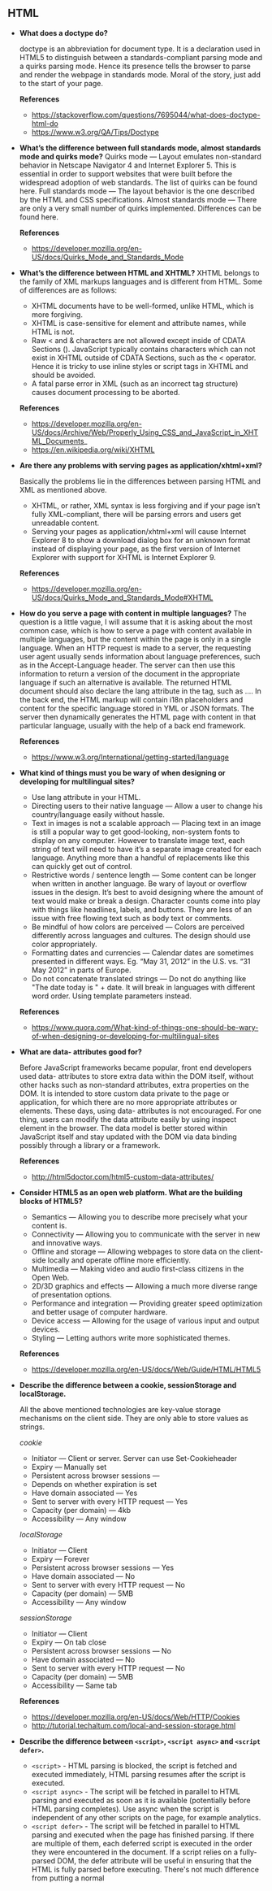 ## HTML

* **What does a doctype do?**

  doctype is an abbreviation for document type. It is a declaration used in HTML5 to distinguish between a standards-compliant parsing mode and a quirks parsing mode. Hence its presence tells the browser to parse and render the webpage in standards mode.
  Moral of the story, just add <!DOCTYPE html> to the start of your page.

  **References**
  * https://stackoverflow.com/questions/7695044/what-does-doctype-html-do
  * https://www.w3.org/QA/Tips/Doctype
  
* **What’s the difference between full standards mode, almost standards mode and quirks mode?**
  Quirks mode — Layout emulates non-standard behavior in Netscape Navigator 4 and Internet Explorer 5. This is essential in order to support websites that were built before the widespread adoption of web standards. The list of quirks can be found here.
  Full standards mode — The layout behavior is the one described by the HTML and CSS specifications.
  Almost standards mode — There are only a very small number of quirks implemented. Differences can be found here.
  
  **References**
  * https://developer.mozilla.org/en-US/docs/Quirks_Mode_and_Standards_Mode
  
* **What’s the difference between HTML and XHTML?**
  XHTML belongs to the family of XML markups languages and is different from HTML. Some of differences are as follows:
  
  * XHTML documents have to be well-formed, unlike HTML, which is more forgiving.
  * XHTML is case-sensitive for element and attribute names, while HTML is not.
  * Raw < and & characters are not allowed except inside of CDATA Sections (<![CDATA[ ... ]]>). JavaScript typically contains characters which can not exist in XHTML outside of CDATA Sections, such as the < operator. Hence it is tricky to use inline styles or script tags in XHTML and should be avoided.
  * A fatal parse error in XML (such as an incorrect tag structure) causes document processing to be aborted.
  
  **References**
  * https://developer.mozilla.org/en-US/docs/Archive/Web/Properly_Using_CSS_and_JavaScript_in_XHTML_Documents_
  * https://en.wikipedia.org/wiki/XHTML
  
* **Are there any problems with serving pages as application/xhtml+xml?**

  Basically the problems lie in the differences between parsing HTML and XML as mentioned above.
  
  * XHTML, or rather, XML syntax is less forgiving and if your page isn’t fully XML-compliant, there will be parsing errors and users get unreadable content.
  * Serving your pages as application/xhtml+xml will cause Internet Explorer 8 to show a download dialog box for an unknown format instead of displaying your page, as the first version of Internet Explorer with support for XHTML is Internet Explorer 9.
  
  **References**
  * https://developer.mozilla.org/en-US/docs/Quirks_Mode_and_Standards_Mode#XHTML
  
* **How do you serve a page with content in multiple languages?**
  The question is a little vague, I will assume that it is asking about the most common case, which is how to serve a page with content available in multiple languages, but the content within the page is only in a single language.
  When an HTTP request is made to a server, the requesting user agent usually sends information about language preferences, such as in the Accept-Language header. The server can then use this information to return a version of the document in the appropriate language if such an alternative is available. The returned HTML document should also declare the lang attribute in the <html> tag, such as <html lang="en">...</html>.
  In the back end, the HTML markup will contain i18n placeholders and content for the specific language stored in YML or JSON formats. The server then dynamically generates the HTML page with content in that particular language, usually with the help of a back end framework.
  
  **References**
  * https://www.w3.org/International/getting-started/language
  
* **What kind of things must you be wary of when designing or developing for multilingual sites?**

  * Use lang attribute in your HTML.
  * Directing users to their native language — Allow a user to change his country/language easily without hassle.
  * Text in images is not a scalable approach — Placing text in an image is still a popular way to get good-looking, non-system fonts to display on any computer. However to translate image text, each string of text will need to have it’s a separate image created for each language. Anything more than a handful of replacements like this can quickly get out of control.
  * Restrictive words / sentence length — Some content can be longer when written in another language. Be wary of layout or overflow issues in the design. It’s best to avoid designing where the amount of text would make or break a design. Character counts come into play with things like headlines, labels, and buttons. They are less of an issue with free flowing text such as body text or comments.
  * Be mindful of how colors are perceived — Colors are perceived differently across languages and cultures. The design should use color appropriately.
  * Formatting dates and currencies — Calendar dates are sometimes presented in different ways. Eg. “May 31, 2012” in the U.S. vs. “31 May 2012” in parts of Europe.
  * Do not concatenate translated strings — Do not do anything like "The date today is " + date. It will break in languages with different word order. Using template parameters instead.
  
  **References**
  * https://www.quora.com/What-kind-of-things-one-should-be-wary-of-when-designing-or-developing-for-multilingual-sites
  
* **What are data- attributes good for?**

  Before JavaScript frameworks became popular, front end developers used data- attributes to store extra data within the DOM itself, without other hacks such as non-standard attributes, extra properties on the DOM. It is intended to store custom data private to the page or application, for which there are no more appropriate attributes or elements.
  These days, using data- attributes is not encouraged. For one thing, users can modify the data attribute easily by using inspect element in the browser. The data model is better stored within JavaScript itself and stay updated with the DOM via data binding possibly through a library or a framework.
  
  **References**
  * http://html5doctor.com/html5-custom-data-attributes/
  
* **Consider HTML5 as an open web platform. What are the building blocks of HTML5?**

  * Semantics — Allowing you to describe more precisely what your content is.
  * Connectivity — Allowing you to communicate with the server in new and innovative ways.
  * Offline and storage — Allowing webpages to store data on the client-side locally and operate offline more efficiently.
  * Multimedia — Making video and audio first-class citizens in the Open Web.
  * 2D/3D graphics and effects — Allowing a much more diverse range of presentation options.
  * Performance and integration — Providing greater speed optimization and better usage of computer hardware.
  * Device access — Allowing for the usage of various input and output devices.
  * Styling — Letting authors write more sophisticated themes.
  
  **References**
  * https://developer.mozilla.org/en-US/docs/Web/Guide/HTML/HTML5
  
* **Describe the difference between a cookie, sessionStorage and localStorage.**

  All the above mentioned technologies are key-value storage mechanisms on the client side. They are only able to store values as strings.
  
  *cookie*
  * Initiator — Client or server. Server can use Set-Cookieheader
  * Expiry — Manually set
  * Persistent across browser sessions — 
  * Depends on whether expiration is set
  * Have domain associated — Yes
  * Sent to server with every HTTP request — Yes
  * Capacity (per domain) — 4kb
  * Accessibility — Any window
  
  *localStorage*
  * Initiator — Client
  * Expiry — Forever
  * Persistent across browser sessions — Yes
  * Have domain associated — No
  * Sent to server with every HTTP request — No
  * Capacity (per domain) — 5MB
  * Accessibility — Any window
  
  *sessionStorage*
  * Initiator — Client
  * Expiry — On tab close
  * Persistent across browser sessions — No
  * Have domain associated — No
  * Sent to server with every HTTP request — No
  * Capacity (per domain) — 5MB
  * Accessibility — Same tab
  
  
  **References**
  * https://developer.mozilla.org/en-US/docs/Web/HTTP/Cookies
  * http://tutorial.techaltum.com/local-and-session-storage.html


* **Describe the difference between `<script>`, `<script async>` and `<script defer>`.**
  * `<script>` - HTML parsing is blocked, the script is fetched and executed immediately, HTML parsing resumes after the script is executed.
  * `<script async>` - The script will be fetched in parallel to HTML parsing and executed as soon as it is available (potentially before HTML parsing completes). Use async when the script is independent of any other scripts on the page, for example analytics.
  * `<script defer>` - The script will be fetched in parallel to HTML parsing and executed when the page has finished parsing. If there are multiple of them, each deferred script is executed in the order they were encoun­tered in the document. If a script relies on a fully-parsed DOM, the defer attribute will be useful in ensuring that the HTML is fully parsed before executing. There's not much difference from putting a normal <script> at the end of <body>. A deferred script must not contain document.write.
  
  **References**
  * http://www.growingwiththeweb.com/2014/02/async-vs-defer-attributes.html
  * https://stackoverflow.com/questions/10808109/script-tag-async-defer
  * https://bitsofco.de/async-vs-defer/
  Note: The async and defer attrib­utes are ignored for scripts that have no src attribute.
  
* **Why is it generally a good idea to position CSS `<link>`s between `<head></head>` and JS `<script>`s just before `</body>`? Do you know any exceptions?**
  
    Placing `<link>`s in the `<head>`— Putting `<link>`s in the head is part of the specification. Besides that, placing at the top allows the page to render progressively which improves user experience. The problem with putting stylesheets near the bottom of the document is that it prohibits progressive rendering in many browsers, including Internet Explorer. Some browsers block rendering to avoid having to repaint elements of the page if their styles change. The user is stuck viewing a blank white page. It prevents the flash of unstyled contents.
  
   Placing `<scripts>`s just before `</body>` — `<script>`s block HTML parsing while they are being downloaded and executed. Downloading the scripts at the bottom will allow the HTML to be parsed and displayed to the user first.

   An exception for positioning of <script>s at the bottom is when your script contains document.write(), but these days it's not a good practice to use document.write(). Also, placing <script>s at the bottom means that the browser cannot start downloading the scripts until the entire document is parsed. One possible workaround is to put `<script>`in the `<head>` and use the defer attribute.
  
    **References**
    * https://developer.yahoo.com/performance/rules.html#css_top
   
* **What is progressive rendering?**

  Progressive rendering is the name given to techniques used to improve performance of a webpage (in particular, improve perceived load time) to render content for display as quickly as possible.
  
  It used to be much more prevalent in the days before broadband internet but it is still useful in modern development as mobile data connections are becoming increasingly popular (and unreliable)!
  
  Examples of such techniques:
  
  * Lazy loading of images — Images on the page are not loaded all at once. JavaScript will be used to load an image when the user scrolls into the part of the page that displays the image.
  * Prioritizing visible content (or above-the-fold rendering) — Include only the minimum CSS/content/scripts necessary for the amount of page that would be rendered in the users browser first to display as quickly as possible, you can then use deferred scripts or listen for the DOMContentLoaded/load event to load in other resources and content.
  * Async HTML fragments — Flushing parts of the HTML to the browser as the page is constructed on the back end. More details on the technique can be found here.
  
  **References**
  * https://stackoverflow.com/questions/33651166/what-is-progressive-rendering
  * http://www.ebaytechblog.com/2014/12/08/async-fragments-rediscovering-progressive-html-rendering-with-marko/
  
* **Have you used different HTML templating languages before?**

  Yes, Jade, ERB, Slim, Handlebars, Jinja, Liquid, just to name a few. In my opinion, they are more or less the same and provide similar functionality of escaping content and helpful filters for manipulating the data to be displayed. Most templating engines will also allow you to inject your own filters in the event you need custom processing before display.
  
* **What is the purpose of the alt attribute on images?**

  The `alt` attribute provides alternative information for an image if a user cannot view it. The `alt` attribute should be used to describe any images except those which only serve a decorative purpose, in which case it should be left empty.

  **Good to hear**
  * Decorative images should have an empty alt attribute.

  * Web crawlers use alt tags to understand image content, so they are considered important for Search Engine Optimization (SEO).

  * Put the . at the end of alt tag to improve accessibility.
  
* **Can a web page contain multiple `<header>` elements? What about `<footer>` elements?**
  
    Yes to both. The W3 documents state that the tags represent the header(`<header>`) and footer(`<footer>`) areas of their nearest ancestor "section". So not only can the page `<body>` contain a header and a footer, but so can every `<article>` and `<section>` element.

  **Good to hear**
    * W3 recommends having as many as you want, but only 1 of each for each "section" of your page, i.e. body, section etc.
W3 recommends having as many as you want, but only 1 of each for each "section" of your page, i.e. body, section etc.

* **Briefly describe the correct usage of the following HTML5 semantic elements: `<header>`, `<article>`,`<section>`, `<footer>`**
  
  * `<header>` is used to contain introductory and navigational information about a section of the page. This can include the section heading, the author’s name, time and date of publication, table of contents, or other navigational information.

  * `<article>` is meant to house a self-contained composition that can logically be independently recreated outside of the page without losing its meaning. Individual blog posts or news stories are good examples.

  * `<section>` is a flexible container for holding content that shares a common informational theme or purpose.

  * `<footer>` is used to hold information that should appear at the end of a section of content and contain additional information about the section. Author’s name, copyright information, and related links are typical examples of such content.

  **Good to hear**
  * Other semantic elements are `<form>` and `<table>`
  
* **Discuss the differences between an HTML specification and a browser’s implementation thereof.**

    HTML specifications such as `HTML5` define a set of rules that a document must adhere to in order to be “valid” according to that specification. In addition, a specification provides instructions on how a browser must interpret and render such a document.

    A browser is said to “support” a specification if it handles valid documents according to the rules of the specification. As of yet, no browser supports all aspects of the `HTML5` specification (although all of the major browser support most of it), and as a result, it is necessary for the developer to confirm whether the aspect they are making use of will be supported by all of the browsers on which they hope to display their content. This is why cross-browser support continues to be a headache for developers, despite the improved specificiations.

    **Good to hear**
    * `HTML5` defines some rules to follow for an invalid `HTML5` document (i.e., one that contains syntactical errors)
    * However, invalid documents may contain anything, so it's impossible for the specification to handle all possibilities comprehensively.
    * Thus, many decisions about how to handle malformed documents are left up to the browser.
    
* **What are some differences that XHTML has compared to HTML?**

    Some of the key differences are:

    * An XHTML element must have an XHTML `<DOCTYPE>`
    * Attributes values must be enclosed in quotes
    * Attribute minimization is forbidden (e.g. one has to use `checked="checked`" instead of `checked`)
    * Elements must always be properly nested
    * Elements must always be closed
    * Special characters must be escaped
    
    **Good to hear**
    * Any element can be self-closed
    * Tags ands attributes are case-sensitive, usually lowercase

